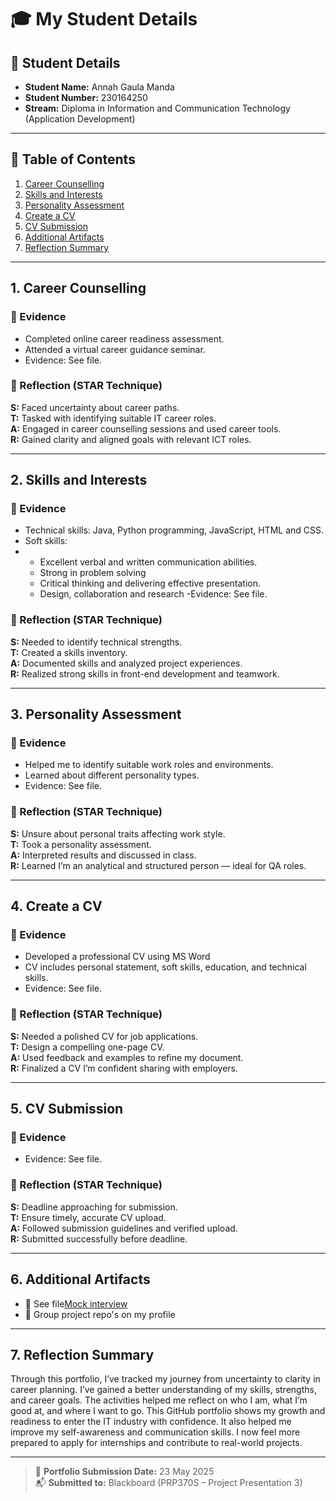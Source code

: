 # 🎓 My Student Details

## 📌 Student Details
- **Student Name:** Annah Gaula Manda
- **Student Number:** 230164250
- **Stream:** Diploma in Information and Communication Technology (Application Development)

---

## 📑 Table of Contents
1. [Career Counselling](#1-career-counselling)
2. [Skills and Interests](#2-skills-and-interests)
3. [Personality Assessment](#3-personality-assessment)
4. [Create a CV](#4-create-a-cv)
5. [CV Submission](#5-cv-submission)
6. [Additional Artifacts](#6-additional-artifacts)
7. [Reflection Summary](#7-reflection-summary)

---

## 1. Career Counselling

### 🧾 Evidence
- Completed online career readiness assessment.
- Attended a virtual career guidance seminar.
- Evidence: See file.

### 💬 Reflection (STAR Technique)
**S:** Faced uncertainty about career paths.  
**T:** Tasked with identifying suitable IT career roles.  
**A:** Engaged in career counselling sessions and used career tools.  
**R:** Gained clarity and aligned goals with relevant ICT roles.

---

## 2. Skills and Interests

### 🧾 Evidence
- Technical skills: Java, Python programming, JavaScript, HTML and CSS.
- Soft skills:
- - Excellent verbal and written communication abilities.
  - Strong in problem solving
  - Critical thinking and delivering effective presentation.
  - Design, collaboration and research
 -Evidence: See file.

### 💬 Reflection (STAR Technique)
**S:** Needed to identify technical strengths.  
**T:** Created a skills inventory.  
**A:** Documented skills and analyzed project experiences.  
**R:** Realized strong skills in front-end development and teamwork.

---

## 3. Personality Assessment

### 🧾 Evidence
- Helped me to identify suitable work roles and environments.
- Learned about different personality types.
- Evidence: See file.

### 💬 Reflection (STAR Technique)
**S:** Unsure about personal traits affecting work style.  
**T:** Took a personality assessment.  
**A:** Interpreted results and discussed in class.  
**R:** Learned I’m an analytical and structured person — ideal for QA roles.

---

## 4. Create a CV

### 🧾 Evidence
- Developed a professional CV using MS Word 
- CV includes personal statement, soft skills, education, and technical skills.
- Evidence: See file.

### 💬 Reflection (STAR Technique)
**S:** Needed a polished CV for job applications.  
**T:** Design a compelling one-page CV.  
**A:** Used feedback and examples to refine my document.  
**R:** Finalized a CV I’m confident sharing with employers.

---

## 5. CV Submission

### 🧾 Evidence
- Evidence: See file.

### 💬 Reflection (STAR Technique)
**S:** Deadline approaching for submission.  
**T:** Ensure timely, accurate CV upload.  
**A:** Followed submission guidelines and verified upload.  
**R:** Submitted successfully before deadline.

---

## 6. Additional Artifacts

- 🎥 See file[Mock interview](#)
- 📸 Group project repo's on my profile
  
---

## 7. Reflection Summary

Through this portfolio, I’ve tracked my journey from uncertainty to clarity in career planning. I’ve gained a better understanding of my skills, strengths, and career goals. The activities helped me reflect on who I am, what I’m good at, and where I want to go. This GitHub portfolio shows my growth and readiness to enter the IT industry with confidence.
It also helped me improve my self-awareness and communication skills.
I now feel more prepared to apply for internships and contribute to real-world projects.

---

> 🔗 **Portfolio Submission Date:** 23 May 2025  
> 📬 **Submitted to:** Blackboard (PRP370S – Project Presentation 3)

